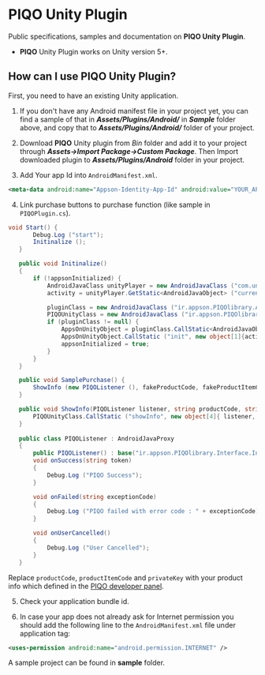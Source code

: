 # PIQO Unity Plugin
Public specifications, samples and documentation on **PIQO Unity Plugin**.
- **PIQO** Unity Plugin works on Unity version 5+.


## How can I use PIQO Unity Plugin?
First, you need to have an existing Unity application.

 1. If you don't have any Android manifest file in your project yet, you can find a sample of that in ***Assets/Plugins/Android/*** in ***Sample*** folder above, and copy that to ***Assets/Plugins/Android/*** folder of your project. 

 2. Download **PIQO** Unity plugin from *Bin* folder and add it to your project through ***Assets->Import Package->Custom Package***. Then Import downloaded plugin to ***Assets/Plugins/Android*** folder in your project.
 
 3. Add Your app Id into `AndroidManifest.xml`.
 ```xml
 <meta-data android:name="Appson-Identity-App-Id" android:value="YOUR_APP_ID" />
 ```
 
 4. Link purchase buttons to purchase function (like sample in `PIQOPlugin.cs`).
 ```C#
 void Start() {
		Debug.Log ("start");
		Initinalize ();
	}

	public void Initinalize()
	{
		if (!appsonInitialized) {
			AndroidJavaClass unityPlayer = new AndroidJavaClass ("com.unity3d.player.UnityPlayer");
			activity = unityPlayer.GetStatic<AndroidJavaObject> ("currentActivity");

			pluginClass = new AndroidJavaClass ("ir.appson.PIQOlibrary.AppsonUnityPlugin");
			PIQOUnityClass = new AndroidJavaClass ("ir.appson.PIQOlibrary.Payment");
			if (pluginClass != null) {
				AppsOnUnityObject = pluginClass.CallStatic<AndroidJavaObject> ("getInstance");
				AppsOnUnityObject.CallStatic ("init", new object[1]{activity});
				appsonInitialized = true;
			}
		}
	}

	public void SamplePurchase() {
		ShowInfo (new PIQOListener (), fakeProductCode, fakeProductItemCode, fakePrivateKey);
	}

	public void ShowInfo(PIQOListener listener, string productCode, string productItemCode, string privateKey) {
		PIQOUnityClass.CallStatic ("showInfo", new object[4]{ listener, productCode, productItemCode, privateKey});
	}
		
	public class PIQOListener : AndroidJavaProxy
	{
		public PIQOListener() : base("ir.appson.PIQOlibrary.Interface.InfoListener") { }
		void onSuccess(string token)
		{
			Debug.Log ("PIQO Success");
		}

		void onFailed(string exceptionCode)
		{
			Debug.Log ("PIQO failed with error code : " + exceptionCode);
		}

		void onUserCancelled()
		{
			Debug.Log ("User Cancelled");
		}
	}
 ```
 Replace `productCode`, `productItemCode` and `privateKey` with your product info which defined in the [PIQO developer panel][1].
 
 5. Check your application bundle id.
 
 6. In case your app does not already ask for Internet permission you should add the following line to the `AndroidManifest.xml` file under application tag:
 ```xml
 <uses-permission android:name="android.permission.INTERNET" />
 ```
 

A sample project can be found in **sample** folder. 

[1]: https://pg.appson.ir/
